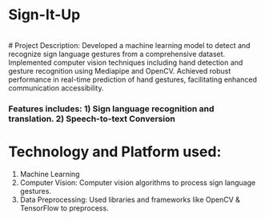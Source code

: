 # Sign-It-Up

<br>
# Project Description:
Developed a machine learning model to detect and recognize sign language gestures from a comprehensive dataset. Implemented computer vision techniques including hand detection and gesture recognition using Mediapipe and OpenCV. Achieved robust performance in real-time prediction of hand gestures, facilitating enhanced communication accessibility. <br>
<h3> Features includes:
1) Sign language recognition and translation.
2) Speech-to-text Conversion

# Technology and Platform used:
1) Machine Learning
2) Computer Vision: Computer vision algorithms to process sign language gestures.
4) Data Preprocessing: Used libraries and frameworks like OpenCV & TensorFlow to preprocess.
